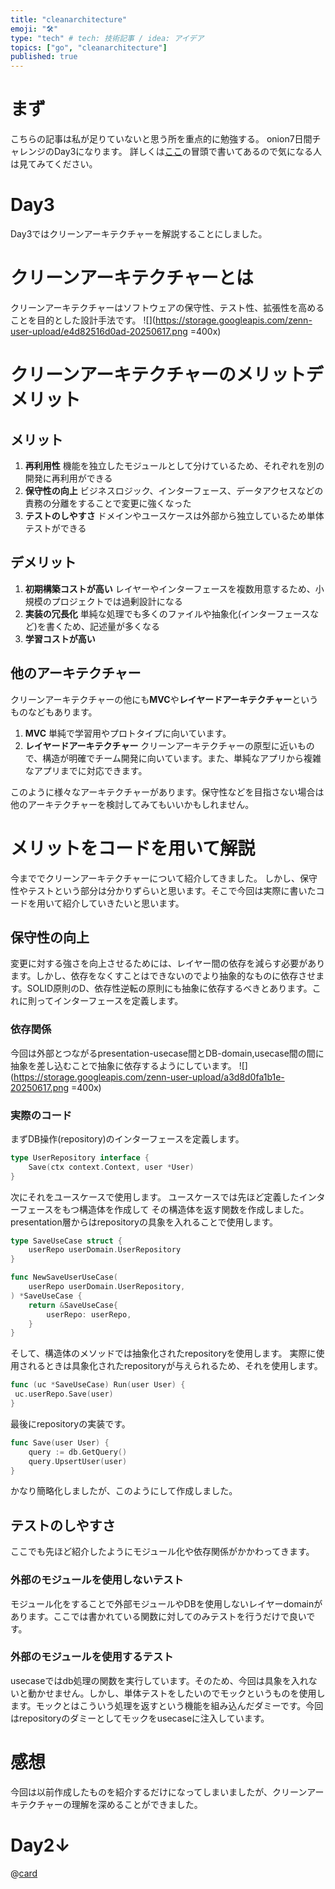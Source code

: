 ```yaml
---
title: "cleanarchitecture"
emoji: "🛠️"
type: "tech" # tech: 技術記事 / idea: アイデア
topics: ["go", "cleanarchitecture"]
published: true
---
```


# まず
こちらの記事は私が足りていないと思う所を重点的に勉強する。
onion7日間チャレンジのDay3になります。
詳しくは[ここ](https://zenn.dev/onion0904/articles/ff700890522030)の冒頭で書いてあるので気になる人は見てみてください。


# Day3
Day3ではクリーンアーキテクチャーを解説することにしました。

# クリーンアーキテクチャーとは
クリーンアーキテクチャーはソフトウェアの保守性、テスト性、拡張性を高めることを目的とした設計手法です。
![](https://storage.googleapis.com/zenn-user-upload/e4d82516d0ad-20250617.png =400x)


# クリーンアーキテクチャーのメリットデメリット

## メリット
1. **再利用性**
機能を独立したモジュールとして分けているため、それぞれを別の開発に再利用ができる
2. **保守性の向上**
ビジネスロジック、インターフェース、データアクセスなどの責務の分離をすることで変更に強くなった
3. **テストのしやすさ**
ドメインやユースケースは外部から独立しているため単体テストができる

## デメリット
1. **初期構築コストが高い**
レイヤーやインターフェースを複数用意するため、小規模のプロジェクトでは過剰設計になる
2. **実装の冗長化**
単純な処理でも多くのファイルや抽象化(インターフェースなど)を書くため、記述量が多くなる
3. **学習コストが高い**

## 他のアーキテクチャー
クリーンアーキテクチャーの他にも**MVC**や**レイヤードアーキテクチャー**というものなどもあります。
1. **MVC**
単純で学習用やプロトタイプに向いています。
2. **レイヤードアーキテクチャー**
クリーンアーキテクチャーの原型に近いもので、構造が明確でチーム開発に向いています。また、単純なアプリから複雑なアプリまでに対応できます。

このように様々なアーキテクチャーがあります。保守性などを目指さない場合は他のアーキテクチャーを検討してみてもいいかもしれません。


# メリットをコードを用いて解説
今まででクリーンアーキテクチャーについて紹介してきました。
しかし、保守性やテストという部分は分かりずらいと思います。そこで今回は実際に書いたコードを用いて紹介していきたいと思います。

## 保守性の向上
変更に対する強さを向上させるためには、レイヤー間の依存を減らす必要があります。しかし、依存をなくすことはできないのでより抽象的なものに依存させます。SOLID原則のD、依存性逆転の原則にも抽象に依存するべきとあります。これに則ってインターフェースを定義します。

### 依存関係
今回は外部とつながるpresentation-usecase間とDB-domain,usecase間の間に抽象を差し込むことで抽象に依存するようにしています。
![](https://storage.googleapis.com/zenn-user-upload/a3d8d0fa1b1e-20250617.png =400x)

### 実際のコード
まずDB操作(repository)のインターフェースを定義します。
```go
type UserRepository interface {
    Save(ctx context.Context, user *User)
}
```

次にそれをユースケースで使用します。
ユースケースでは先ほど定義したインターフェースをもつ構造体を作成して
その構造体を返す関数を作成しました。
presentation層からはrepositoryの具象を入れることで使用します。
```go
type SaveUseCase struct {
	userRepo userDomain.UserRepository
}

func NewSaveUserUseCase(
	userRepo userDomain.UserRepository,
) *SaveUseCase {
	return &SaveUseCase{
		userRepo: userRepo,
	}
}
```

そして、構造体のメソッドでは抽象化されたrepositoryを使用します。
実際に使用されるときは具象化されたrepositoryが与えられるため、それを使用します。
```go
func (uc *SaveUseCase) Run(user User) {
 uc.userRepo.Save(user)
}
```

最後にrepositoryの実装です。
```go
func Save(user User) {
    query := db.GetQuery()
    query.UpsertUser(user)
}
```

かなり簡略化しましたが、このようにして作成しました。

## テストのしやすさ
ここでも先ほど紹介したようにモジュール化や依存関係がかかわってきます。

### 外部のモジュールを使用しないテスト
モジュール化をすることで外部モジュールやDBを使用しないレイヤーdomainがあります。ここでは書かれている関数に対してのみテストを行うだけで良いです。

### 外部のモジュールを使用するテスト
usecaseではdb処理の関数を実行しています。そのため、今回は具象を入れないと動かせません。しかし、単体テストをしたいのでモックというものを使用します。モックとはこういう処理を返すという機能を組み込んだダミーです。今回はrepositoryのダミーとしてモックをusecaseに注入しています。


# 感想
今回は以前作成したものを紹介するだけになってしまいましたが、クリーンアーキテクチャーの理解を深めることができました。


# Day2↓
@[card](https://zenn.dev/onion0904/articles/dddf46cdceccb0)